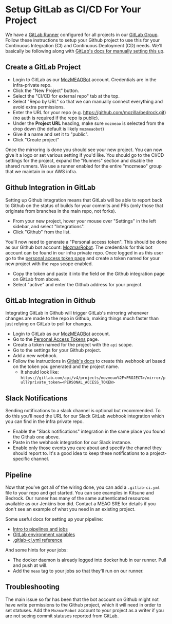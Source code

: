 # Setup GitLab as CI/CD For Your Project

We have a [GitLab Runner][] configured for all projects in our [GitLab Group][].
Follow these instructions to setup your Github project to use this for your Continuous Integration (CI) and Continuous Deployment (CD) needs. We'll basically be following along with [GitLab's docs for manually setting this up][gitlab-manual].

## Create a GitLab Project

* Login to GitLab as our [MozMEAOBot](https://gitlab.com/mozmeaobot) account. Credentials are in the infra-private repo.
* Click the "New Project" button.
* Select the "CI/CD for external repo" tab at the top.
* Select "Repo by URL" so that we can manually connect everything and avoid extra permissions.
* Enter the URL for your repo (e.g. https://github.com/mozilla/bedrock.git) (no auth is required if the repo is public).
* Under the **Project URL** heading, make sure `mozmeao` is selected from the drop down (the default is likely `mozmeaobot`)
* Give it a name and set it to "public".
* Click "Create project"

Once the mirroring is done you should see your new project. You can now give it a logo or set various setting if you'd like. You should go to the CI/CD settings for the project, expand the "Runners" section and disable the shared runners. We use a runner enabled for the entire "mozmeao" group that we maintain in our AWS infra.

## Github Integration in GitLab

Setting up Github integration means that GitLab will be able to report back to Github on the status of builds for your commits and PRs (only those that originate from branches in the main repo, not forks).

* From your new project, hover your mouse over "Settings" in the left sidebar, and select "Integrations".
* Click "Github" from the list.

You'll now need to generate a "Personal access token". This should be done as our Github bot account: [MozmarRobot](https://github.com/MozmarRobot). The credentials for this bot account can be found in our infra private repo. Once logged in as this user go to the [personal access token page](https://github.com/settings/tokens) and create a token named for your new project with the `repo` scope enabled.

* Copy the token and paste it into the field on the Github integration page on GitLab from above.
* Select "active" and enter the Github address for your project.

## GitLab Integration in Github

Integrating GitLab in Github will trigger GitLab's mirroring whenever changes are made to the repo in Github, making things much faster than just relying on GitLab to poll for changes.

* Login to GitLab as our [MozMEAOBot](https://gitlab.com/mozmeaobot) account.
* Go to the [Personal Access Tokens](https://gitlab.com/profile/personal_access_tokens) page.
* Create a token named for the project with the `api` scope.
* Go to the settings for your Github project.
* Add a new webhook.
* Follow the instructions in [Gitlab's docs][gitlab-manual] to create this webhook url based on the token you generated and the project name.
  * It should look like: `https://gitlab.com/api/v4/projects/mozmeao%2F<PROJECT>/mirror/pull?private_token=<PERSONAL_ACCESS_TOKEN>`

## Slack Notifications

Sending notifications to a slack channel is optional but recommended. To do this you'll need the URL for our Slack GitLab webhook integration which you can find in the infra private repo.

* Enable the "Slack notifications" integration in the same place you found the Github one above.
* Paste in the webhook integration for our Slack instance.
* Enable only those events you care about and specify the channel they should report to. It's a good idea to keep these notifications to a project-specific channel.

## Pipeline

Now that you've got all of the wiring done, you can add a `.gitlab-ci.yml` file to your repo and get started. You can see examples in Kitsune and Bedrock. Our runner has many of the same authenticated resources available as our Jenkins box did. Contact a MEAO SRE for details if you don't see an example of what you need in an existing project.

Some useful docs for setting up your pipeline:

* [Intro to pipelines and jobs](https://docs.gitlab.com/ee/ci/pipelines.html)
* [GitLab environment variables](https://docs.gitlab.com/ee/ci/variables/README.html)
* [.gitlab-ci.yml reference](https://docs.gitlab.com/ee/ci/yaml/README.html)

And some hints for your jobs:

* The docker daemon is already logged into docker hub in our runner. Pull and push at will.
* Add the `meao` tag to your jobs so that they'll run on our runner.

## Troubleshooting

The main issue so far has been that the bot account on Github might not have write permissions to the Github project, which it will need in order to set statuses. Add the `MozmarRobot` account to your project as a writer if you are not seeing commit statuses reported from GitLab.

[GitLab Runner]: https://docs.gitlab.com/runner/
[GitLab Group]: https://gitlab.com/mozmeao
[gitlab-manual]: https://docs.gitlab.com/ee/ci/ci_cd_for_external_repos/github_integration.html#connect-manually
